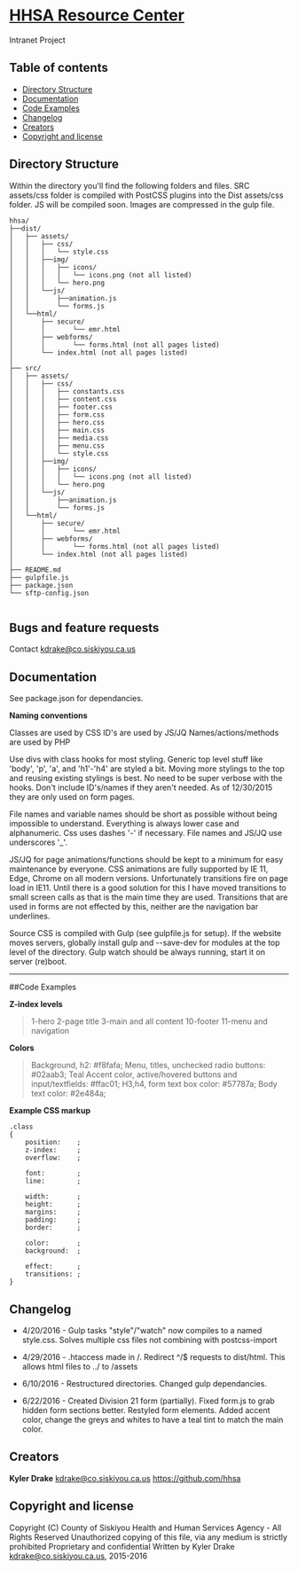 # [HHSA Resource Center](http://resourcecenter.hsd.lan)
Intranet Project

## Table of contents

* [Directory Structure](#directory-structure)
* [Documentation](#documentation)
* [Code Examples](#code-examples)
* [Changelog](#changelog)
* [Creators](#creators)
* [Copyright and license](#copyright-and-license)

## Directory Structure

Within the directory you'll find the following folders and files. SRC assets/css folder is compiled with PostCSS plugins into the Dist assets/css folder. JS will be compiled soon. Images are compressed in the gulp file.

```
hhsa/
├──dist/
│	├── assets/
│	│	├──	css/
│	│	│	└── style.css
│	│	├──img/
│	│   │	├── icons/
│	│	│	│	└── icons.png (not all listed)
│	│	│	└── hero.png
│	│   └──js/
│	│   	├──animation.js
│	│		└── forms.js
│	└──html/		
│		├── secure/
│		│		└── emr.html
│	    ├── webforms/
│		│		└── forms.html (not all pages listed)
│		└── index.html (not all pages listed)
│   
├── src/
│	├── assets/
│	│	├──	css/
│	│   │	├── constants.css
│	│   │	├── content.css
│	│   │	├── footer.css
│	│   │	├── form.css
│	│   │	├── hero.css
│	│   │	├── main.css
│	│   │	├── media.css
│	│   │	├── menu.css
│	│	│	└── style.css
│	│	├──img/
│	│   │	├── icons/
│	│	│	│	└── icons.png (not all listed)
│	│	│	└── hero.png
│	│   └──js/
│	│   	├──animation.js
│	│		└── forms.js
│	└──html/		
│		├── secure/
│		│		└── emr.html
│	    ├── webforms/
│		│		└── forms.html (not all pages listed)
│		└── index.html (not all pages listed)
│
├── README.md
├── gulpfile.js
├── package.json
└── sftp-config.json


```

## Bugs and feature requests

Contact kdrake@co.siskiyou.ca.us


## Documentation

See package.json for dependancies. 

**Naming conventions**

Classes are used by CSS
ID's are used by JS/JQ
Names/actions/methods are used by PHP
	
Use divs with class hooks for most styling. Generic top level stuff like 'body', 'p', 'a', and 'h1'-'h4' are styled a bit. Moving more stylings to the top and reusing existing stylings is best.
No need to be super verbose with the hooks. Don't include ID's/names if they aren't needed. As of 12/30/2015 they are only used on form pages.
	
File names and variable names should be short as possible without being impossible to understand. Everything is always lower case and alphanumeric. Css uses dashes '-' if necessary. File names and JS/JQ use underscores '_'. 
	
JS/JQ for page animations/functions should be kept to a minimum for easy maintenance by everyone. CSS animations are fully supported by IE 11, Edge, Chrome on all modern versions. 
Unfortunately transitions fire on page load in IE11. Until there is a good solution for this I have moved transitions to small screen calls as that is the main time they are used.
Transitions that are used in forms are not effected by this, neither are the navigation bar underlines.

Source CSS is compiled with Gulp (see gulpfile.js for setup). If the website moves servers, globally install gulp and --save-dev for modules at the top level of the directory. Gulp watch should be always running, start it on server (re)boot.


----------
##Code Examples

**Z-index levels**
>1-hero
>2-page title
>3-main and all content
>10-footer
>11-menu and navigation

**Colors**
>Background, h2: #f8fafa;
>Menu, titles, unchecked radio buttons: #02aab3; Teal
>Accent color, active/hovered buttons and input/textfields: #ffac01; 
>H3,h4, form text box color: #57787a;
>Body text color: #2e484a;



**Example CSS markup**

    .class  
    { 
	    position:    ; 	
	    z-index:     ; 	
	    overflow:    ;
	     	 
	    font:        ;
	    line:        ;
	     
	    width:       ; 
	    height:      ;
	    margins:     ; 	
	    padding:     ; 
	    border:      ;
	    
	    color:       ; 
	    background:  ;
	    
	    effect:      ;
	    transitions: ; 
    }

## Changelog

* 4/20/2016 - Gulp tasks "style"/"watch" now compiles to a named style.css. Solves multiple css files not combining with postcss-import
	
* 4/29/2016 - .htaccess made in /. Redirect ^/$ requests to dist/html. This allows html files to ../ to /assets

* 6/10/2016 - Restructured directories. Changed gulp dependancies.

* 6/22/2016 - Created Division 21 form (partially). Fixed form.js to grab hidden form sections better. Restyled form elements. Added accent color, change the greys and whites to have a teal tint to match the main color.


## Creators

**Kyler Drake**
<kdrake@co.siskiyou.ca.us>
<https://github.com/hhsa>


## Copyright and license

Copyright (C) County of Siskiyou Health and Human Services Agency - All Rights Reserved
Unauthorized copying of this file, via any medium is strictly prohibited
Proprietary and confidential
Written by Kyler Drake <kdrake@co.siskiyou.ca.us>, 2015-2016
